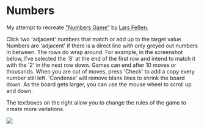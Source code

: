 # Numbers
My attempt to recreate ["Numbers Game"](https://play.google.com/store/apps/details?id=com.kila.zahlenspielpro.lars) by [Lars Feßen](https://lars3n95.github.io/).


Click two 'adjacent' numbers that match or add up to the target value. Numbers are 'adjacent' if there is a direct line with only greyed out numbers in between. The rows do wrap around. For example, in the screenshot below, I've selected the '8' at the end of the first row and intend to match it with the '2' in the next row down. Games can end after 10 moves or thousands. When you are out of moves, press 'Check' to add a copy every number still left. 'Condense' will remove blank lines to shrink the board down. As the board gets larger, you can use the mouse wheel to scroll up and down.

The textboxes on the right allow you to change the rules of the game to create more variations.

![](https://i.imgur.com/CYXfLxs.png)
